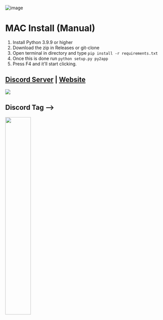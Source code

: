 
![image](https://user-images.githubusercontent.com/106391253/231742645-a9e99e78-f653-450f-aeb0-dbbf43acd5d3.png)

# MAC Install (Manual)
1. Install Python 3.9.9 or higher
2. Download the zip in Releases or git-clone
4. Open terminal in directory and type ```pip install -r requirements.txt```
6. Once this is done run ```python setup.py py2app```
7. Press F4 and it'll start clicking.


## [Discord Server](https://discord.gg/AUevumCwXj) | [Website](https://egg883.xyz)
<a href="https://discord.gg/AUevumCwXj"><img src="https://discord.com/api/guilds/1048219013173493850/widget.png?style=banner2"></a>
 
<h2><strong> Discord Tag -->  </strong></h2>
<p align="left">
    <img width="40%" src="https://lanyard-profile-readme.vercel.app/api/184841558661529600" />
</p>
